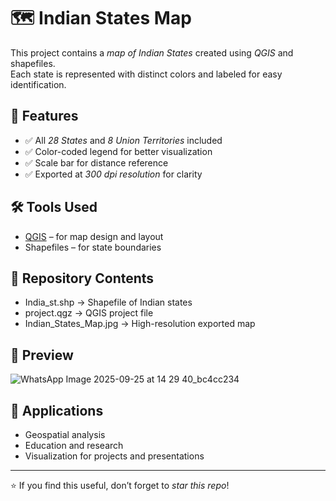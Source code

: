 # 🗺 Indian States Map  

This project contains a *map of Indian States* created using *QGIS* and shapefiles.  
Each state is represented with distinct colors and labeled for easy identification.  

## 📌 Features
- ✅ All *28 States* and *8 Union Territories* included  
- ✅ Color-coded legend for better visualization  
- ✅ Scale bar for distance reference  
- ✅ Exported at *300 dpi resolution* for clarity  

## 🛠 Tools Used
- [QGIS](https://qgis.org) – for map design and layout  
- Shapefiles – for state boundaries  

## 📂 Repository Contents
- India_st.shp → Shapefile of Indian states  
- project.qgz → QGIS project file  
- Indian_States_Map.jpg → High-resolution exported map  

## 📸 Preview
![WhatsApp Image 2025-09-25 at 14 29 40_bc4cc234](https://github.com/user-attachments/assets/f77a9edd-9cbf-499d-aebf-bb87e1eab790)


## 🚀 Applications
- Geospatial analysis  
- Education and research  
- Visualization for projects and presentations  

---

⭐ If you find this useful, don’t forget to *star this repo*!

